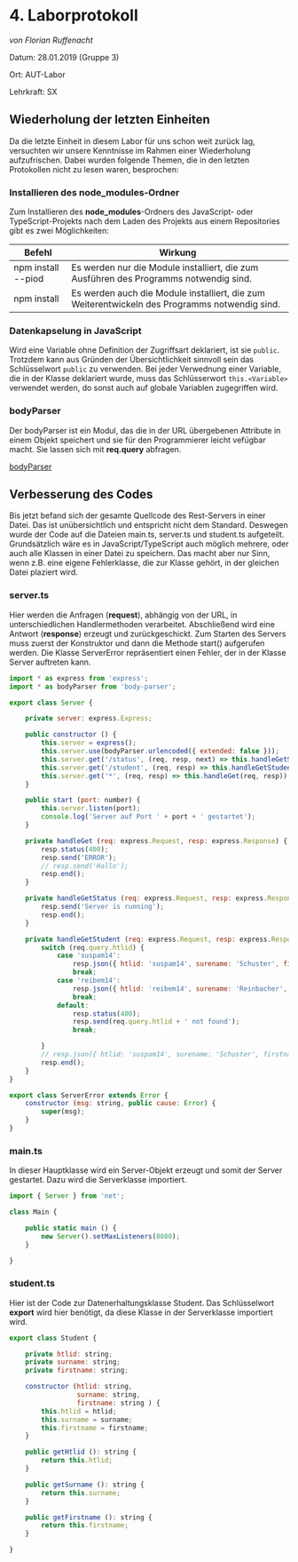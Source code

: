 # 4. Laborprotokoll 

*von Florian Ruffenacht*

Datum: 28.01.2019 (Gruppe 3)

Ort: AUT-Labor

Lehrkraft: SX

## Wiederholung der letzten Einheiten
Da die letzte Einheit in diesem Labor für uns schon weit zurück lag, versuchten wir unsere Kenntnisse im Rahmen einer Wiederholung aufzufrischen. Dabei wurden folgende Themen, die in den letzten Protokollen nicht zu lesen waren, besprochen:

### Installieren des node_modules-Ordner
Zum Installieren des **node_modules**-Ordners des JavaScript- oder TypeScript-Projekts nach dem Laden des Projekts aus einem Repositories gibt es zwei Möglichkeiten:

Befehl | Wirkung
--------- | ---------
npm install --piod | Es werden nur die Module installiert, die zum Ausführen des Programms notwendig sind. 
npm install | Es werden auch die Module installiert, die zum Weiterentwickeln des Programms notwendig sind.

### Datenkapselung in JavaScript
Wird eine Variable ohne Definition der Zugriffsart deklariert, ist sie ```public```. Trotzdem kann aus Gründen der Übersichtlichkeit sinnvoll sein das Schlüsselwort ```public``` zu verwenden. 
Bei jeder Verwednung einer Variable, die in der Klasse deklariert wurde, muss das Schlüsserwort ```this.<Variable>``` verwendet werden, do sonst auch auf globale Variablen zugegriffen wird.

### bodyParser
Der bodyParser ist ein Modul, das die in der URL übergebenen Attribute in einem Objekt speichert und sie für den Programmierer leicht vefügbar macht. Sie lassen sich mit **req.query** abfragen.

[bodyParser](https://www.npmjs.com/package/body-parser)

## Verbesserung des Codes
Bis jetzt befand sich der gesamte Quellcode des Rest-Servers in einer Datei. Das ist unübersichtlich und entspricht nicht dem Standard. Deswegen wurde der Code auf die Dateien main.ts, server.ts und student.ts aufgeteilt. Grundsätzlich wäre es in JavaScript/TypeScript auch möglich mehrere, oder auch alle Klassen in einer Datei zu speichern. Das macht aber nur Sinn, wenn z.B. eine eigene Fehlerklasse, die zur Klasse gehört, in der gleichen Datei plaziert wird.

### server.ts
Hier werden die Anfragen (**request**), abhängig von der URL, in unterschiedlichen Handlermethoden verarbeitet. Abschließend wird eine Antwort (**response**) erzeugt und zurückgeschickt. Zum Starten des Servers muss zuerst der Konstruktor und dann die Methode start() aufgerufen werden. Die Klasse ServerError repräsentiert einen Fehler, der in der Klasse Server auftreten kann.

```javascript
import * as express from 'express';
import * as bodyParser from 'body-parser';

export class Server {

    private server: express.Express;

    public constructor () {
        this.server = express();
        this.server.use(bodyParser.urlencoded({ extended: false }));
        this.server.get('/status', (req, resp, next) => this.handleGetStatus(req, resp, next));
        this.server.get('/student', (req, resp) => this.handleGetStudent(req, resp));
        this.server.get('*', (req, resp) => this.handleGet(req, resp));
    }

    public start (port: number) {
        this.server.listen(port);
        console.log('Server auf Port ' + port + ' gestartet');
    }

    private handleGet (req: express.Request, resp: express.Response) {
        resp.status(400);
        resp.send('ERROR');
        // resp.send('Hallo');
        resp.end();
    }

    private handleGetStatus (req: express.Request, resp: express.Response, next: express.NextFunction) {
        resp.send('Server is running');
        resp.end();
    }

    private handleGetStudent (req: express.Request, resp: express.Response) {
        switch (req.query.htlid) {
            case 'suspam14':
                resp.json({ htlid: 'suspam14', surename: 'Schuster', firstname: 'Patrick'});
                break;
            case 'reibem14':
                resp.json({ htlid: 'reibem14', surename: 'Reinbacher', firstname: 'Bernhard'});
                break;
            default:
                resp.status(400);
                resp.send(req.query.htlid + ' not found');
                break;

        }
        // resp.json({ htlid: 'suspam14', surename: 'Schuster', firstname: 'Patrick'});
        resp.end();
    }
}

export class ServerError extends Error {
    constructor (msg: string, public cause: Error) {
        super(msg);
    }
}
```

### main.ts
In dieser Hauptklasse wird ein Server-Objekt erzeugt und somit der Server gestartet. Dazu wird die Serverklasse importiert.

```javascript
import { Server } from 'net';

class Main {

    public static main () {
        new Server().setMaxListeners(8080);
    }

}

```

### student.ts
Hier ist der Code zur Datenerhaltungsklasse Student. Das Schlüsselwort **export** wird hier benötigt, da diese Klasse in der Serverklasse importiert wird.

```javascript
export class Student {

    private htlid: string;
    private surname: string;
    private firstname: string;

    constructor (htlid: string,
                 surname: string,
                 firstname: string ) {
        this.htlid = htlid;
        this.surname = surname;
        this.firstname = firstname;
    }

    public getHtlid (): string {
        return this.htlid;
    }

    public getSurname (): string {
        return this.surname;
    }

    public getFirstname (): string {
        return this.firstname;
    }

}
```


